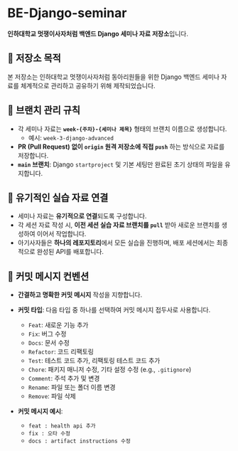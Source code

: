 # BE-Django-seminar

**인하대학교 멋쟁이사자처럼 백엔드 Django 세미나 자료 저장소**입니다.

## 🚀 저장소 목적

본 저장소는 인하대학교 멋쟁이사자처럼 동아리원들을 위한 Django 백엔드 세미나 자료를 체계적으로 관리하고 공유하기 위해 제작되었습니다. 

## 🌳 브랜치 관리 규칙

- 각 세미나 자료는 **`week-{주차}-{세미나 제목}`** 형태의 브랜치 이름으로 생성합니다.
  - 예시: `week-3-django-advanced`
- **PR (Pull Request) 없이 `origin` 원격 저장소에 직접 `push`** 하는 방식으로 자료를 저장합니다.
- **`main` 브랜치**: Django `startproject` 및 기본 세팅만 완료된 초기 상태의 파일을 유지합니다.

## 🤝 유기적인 실습 자료 연결

- 세미나 자료는 **유기적으로 연결**되도록 구성합니다.
- 각 세션 자료 작성 시, **이전 세션 실습 자료 브랜치를 `pull`** 받아 새로운 브랜치를 생성하여 이어서 작업합니다.
- 아기사자들은 **하나의 레포지토리**에서 모든 실습을 진행하며, 배포 세션에서는 최종적으로 완성된 API를 배포합니다.

## 📝 커밋 메시지 컨벤션

- **간결하고 명확한 커밋 메시지** 작성을 지향합니다.
- **커밋 타입**: 다음 타입 중 하나를 선택하여 커밋 메시지 접두사로 사용합니다.
  - `Feat`: 새로운 기능 추가
  - `Fix`: 버그 수정
  - `Docs`: 문서 수정
  - `Refactor`: 코드 리팩토링
  - `Test`: 테스트 코드 추가, 리팩토링 테스트 코드 추가
  - `Chore`: 패키지 매니저 수정, 기타 설정 수정 (e.g., `.gitignore`)
  - `Comment`: 주석 추가 및 변경
  - `Rename`: 파일 또는 폴더 이름 변경
  - `Remove`: 파일 삭제

- **커밋 메시지 예시**:
  - `feat : health api 추가`
  - `fix : 오타 수정`
  - `docs : artifact instructions 수정`

